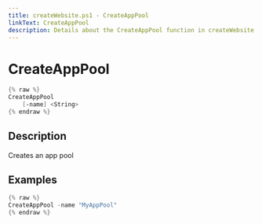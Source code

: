 ```yaml
---
title: createWebsite.ps1 - CreateAppPool
linkText: CreateAppPool
description: Details about the CreateAppPool function in createWebsite.ps1 helper script
---
```


# CreateAppPool

```PowerShell
{% raw %}
CreateAppPool
    [-name] <String>
{% endraw %}
```

## Description

Creates an app pool

## Examples

```PowerShell
{% raw %}
CreateAppPool -name "MyAppPool"
{% endraw %}
```
